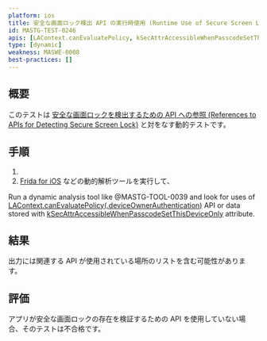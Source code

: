 ```yaml
---
platform: ios
title: 安全な画面ロック検出 API の実行時使用 (Runtime Use of Secure Screen Lock Detection APIs)
id: MASTG-TEST-0246
apis: [LAContext.canEvaluatePolicy, kSecAttrAccessibleWhenPasscodeSetThisDeviceOnly]
type: [dynamic]
weakness: MASWE-0008
best-practices: []
---
```


## 概要

このテストは [安全な画面ロックを検出するための API への参照 (References to APIs for Detecting Secure Screen Lock)](MASTG-TEST-0248.md) と対をなす動的テストです。

## 手順

1. 
1. [Frida for iOS](../../../tools/ios/MASTG-TOOL-0039.md) などの動的解析ツールを実行して、

Run a dynamic analysis tool like @MASTG-TOOL-0039 and look for uses of [LAContext.canEvaluatePolicy(.deviceOwnerAuthentication)](https://developer.apple.com/documentation/localauthentication/lacontext/canevaluatepolicy(_:error:)) API or data stored with [kSecAttrAccessibleWhenPasscodeSetThisDeviceOnly](https://developer.apple.com/documentation/security/ksecattraccessiblewhenpasscodesetthisdeviceonly) attribute.

## 結果

出力には関連する API が使用されている場所のリストを含む可能性があります。

## 評価

アプリが安全な画面ロックの存在を検証するための API を使用していない場合、そのテストは不合格です。

